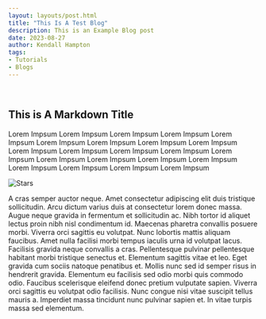 ```yaml
---
layout: layouts/post.html
title: "This Is A Test Blog"
description: This is an Example Blog post
date: 2023-08-27
author: Kendall Hampton
tags:
- Tutorials
- Blogs
--- 
```

&nbsp;
## This is A Markdown Title
Lorem Impsum Lorem Impsum Lorem Impsum Lorem Impsum Lorem Impsum Lorem Impsum Lorem Impsum Lorem Impsum Lorem Impsum Lorem Impsum Lorem Impsum Lorem Impsum Lorem Impsum Lorem Impsum Lorem Impsum Lorem Impsum Lorem Impsum Lorem Impsum Lorem Impsum Lorem Impsum Lorem Impsum Lorem Impsum 

![Stars](/assets/images/stars.jpg)

A cras semper auctor neque. Amet consectetur adipiscing elit duis tristique sollicitudin. Arcu dictum varius duis at consectetur lorem donec massa. Augue neque gravida in fermentum et sollicitudin ac. Nibh tortor id aliquet lectus proin nibh nisl condimentum id. Maecenas pharetra convallis posuere morbi. Viverra orci sagittis eu volutpat. Nunc lobortis mattis aliquam faucibus. Amet nulla facilisi morbi tempus iaculis urna id volutpat lacus. Facilisis gravida neque convallis a cras. Pellentesque pulvinar pellentesque habitant morbi tristique senectus et. Elementum sagittis vitae et leo. Eget gravida cum sociis natoque penatibus et. Mollis nunc sed id semper risus in hendrerit gravida. Elementum eu facilisis sed odio morbi quis commodo odio. Faucibus scelerisque eleifend donec pretium vulputate sapien. Viverra orci sagittis eu volutpat odio facilisis. Nunc congue nisi vitae suscipit tellus mauris a. Imperdiet massa tincidunt nunc pulvinar sapien et. In vitae turpis massa sed elementum.
